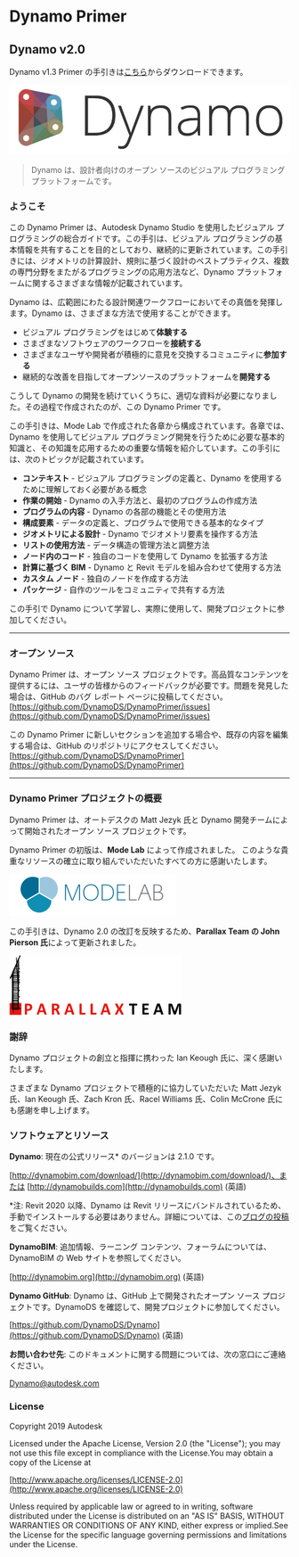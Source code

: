 

# Dynamo Primer

## Dynamo v2.0

Dynamo v1.3 Primer の手引きは[こちら](http://primer.dynamobim.org/en/Appendix/DynamoPrimer-Print1_3.pdf)からダウンロードできます。

![Dynamo ロゴ](images/dynamo_logo_dark-trim.jpg)

> Dynamo は、設計者向けのオープン ソースのビジュアル プログラミング プラットフォームです。

### ようこそ

この Dynamo Primer は、Autodesk Dynamo Studio を使用したビジュアル プログラミングの総合ガイドです。この手引は、ビジュアル プログラミングの基本情報を共有することを目的としており、継続的に更新されています。この手引きには、ジオメトリの計算設計、規則に基づく設計のベストプラティクス、複数の専門分野をまたがるプログラミングの応用方法など、Dynamo プラットフォームに関するさまざまな情報が記載されています。

Dynamo は、広範囲にわたる設計関連ワークフローにおいてその真価を発揮します。Dynamo は、さまざまな方法で使用することができます。

* ビジュアル プログラミングをはじめて**体験する**
* さまざまなソフトウェアのワークフローを**接続する**
* さまざまなユーザや開発者が積極的に意見を交換するコミュニティに**参加する**
* 継続的な改善を目指してオープンソースのプラットフォームを**開発する**

こうして Dynamo の開発を続けていくうちに、適切な資料が必要になりました。その過程で作成されたのが、この Dynamo Primer です。

この手引きは、Mode Lab で作成された各章から構成されています。各章では、Dynamo を使用してビジュアル プログラミング開発を行うために必要な基本的知識と、その知識を応用するための重要な情報を紹介しています。この手引には、次のトピックが記載されています。

* **コンテキスト** - ビジュアル プログラミングの定義と、Dynamo を使用するために理解しておく必要がある概念
* **作業の開始** - Dynamo の入手方法と、最初のプログラムの作成方法
* **プログラムの内容** - Dynamo の各部の機能とその使用方法
* **構成要素** - データの定義と、プログラムで使用できる基本的なタイプ
* **ジオメトリによる設計** - Dynamo でジオメトリ要素を操作する方法
* **リストの使用方法** - データ構造の管理方法と調整方法
* **ノード内のコード** - 独自のコードを使用して Dynamo を拡張する方法
* **計算に基づく BIM** - Dynamo と Revit モデルを組み合わせて使用する方法
* **カスタム ノード** - 独自のノードを作成する方法
* **パッケージ** - 自作のツールをコミュニティで共有する方法

この手引で Dynamo について学習し、実際に使用して、開発プロジェクトに参加してください。

---

### オープン ソース

Dynamo Primer は、オープン ソース プロジェクトです。高品質なコンテンツを提供するには、ユーザの皆様からのフィードバックが必要です。問題を発見した場合は、GitHub のバグ レポート ページに投稿してください。[https://github.com/DynamoDS/DynamoPrimer/issues](https://github.com/DynamoDS/DynamoPrimer/issues)

この Dynamo Primer に新しいセクションを追加する場合や、既存の内容を編集する場合は、GitHub のリポジトリにアクセスしてください。[https://github.com/DynamoDS/DynamoPrimer](https://github.com/DynamoDS/DynamoPrimer)

---

### Dynamo Primer プロジェクトの概要

Dynamo Primer は、オートデスクの Matt Jezyk 氏と Dynamo 開発チームによって開始されたオープン ソース プロジェクトです。

Dynamo Primer の初版は、**Mode Lab** によって作成されました。 このような貴重なリソースの確立に取り組んでいただいたすべての方に感謝いたします。

[![](images/MODELAB_Logo.png)](http://modelab.is)

この手引きは、Dynamo 2.0 の改訂を反映するため、**Parallax Team の John Pierson 氏**によって更新されました。

[![](images/PRLX_Logo.jpg)](http://www.parallaxteam.com/)

### 謝辞

Dynamo プロジェクトの創立と指揮に携わった Ian Keough 氏に、深く感謝いたします。

さまざまな Dynamo プロジェクトで積極的に協力していただいた Matt Jezyk 氏、Ian Keough 氏、Zach Kron 氏、Racel Williams 氏、Colin McCrone 氏にも感謝を申し上げます。

### ソフトウェアとリソース

**Dynamo**: 現在の公式リリース* のバージョンは 2.1.0 です。

[http://dynamobim.com/download/](http://dynamobim.com/download/)、または [http://dynamobuilds.com](http://dynamobuilds.com) (英語)

*注: Revit 2020 以降、Dynamo は Revit リリースにバンドルされているため、手動でインストールする必要はありません。詳細については、この[ブログの投稿](https://dynamobim.org/dynamo-core-2-1-release/)をご覧ください。

**DynamoBIM**: 追加情報、ラーニング コンテンツ、フォーラムについては、DynamoBIM の Web サイトを参照してください。

[http://dynamobim.org](http://dynamobim.org) (英語)

**Dynamo GitHub**: Dynamo は、GitHub 上で開発されたオープン ソース プロジェクトです。DynamoDS を確認して、開発プロジェクトに参加してください。

[https://github.com/DynamoDS/Dynamo](https://github.com/DynamoDS/Dynamo) (英語)

**お問い合わせ先**: このドキュメントに関する問題については、次の窓口にご連絡ください。

Dynamo@autodesk.com

### License

Copyright 2019 Autodesk

Licensed under the Apache License, Version 2.0 (the "License"); you may not use this file except in compliance with the License.You may obtain a copy of the License at

[http://www.apache.org/licenses/LICENSE-2.0](http://www.apache.org/licenses/LICENSE-2.0)

Unless required by applicable law or agreed to in writing, software distributed under the License is distributed on an "AS IS" BASIS, WITHOUT WARRANTIES OR CONDITIONS OF ANY KIND, either express or implied.See the License for the specific language governing permissions and limitations under the License.

